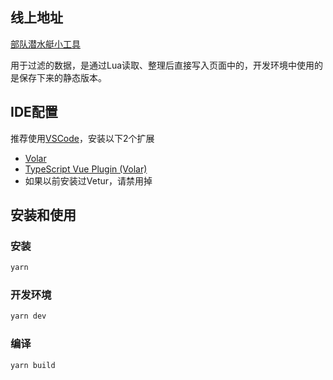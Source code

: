 ## 线上地址
[部队潜水艇小工具](https://ff14.huijiwiki.com/wiki/%E9%83%A8%E9%98%9F%E6%BD%9C%E6%B0%B4%E8%89%87%E5%B0%8F%E5%B7%A5%E5%85%B7)

用于过滤的数据，是通过Lua读取、整理后直接写入页面中的，开发环境中使用的是保存下来的静态版本。

## IDE配置
推荐使用[VSCode](https://code.visualstudio.com/)，安装以下2个扩展
- [Volar](https://marketplace.visualstudio.com/items?itemName=Vue.volar)
- [TypeScript Vue Plugin (Volar)](https://marketplace.visualstudio.com/items?itemName=Vue.vscode-typescript-vue-plugin)
- 如果以前安装过Vetur，请禁用掉

## 安装和使用
### 安装
```sh
yarn
```
### 开发环境
```sh
yarn dev
```
### 编译
```sh
yarn build
```